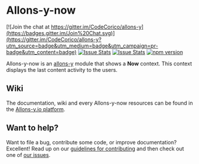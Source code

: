 # Allons-y-now

[![Join the chat at https://gitter.im/CodeCorico/allons-y](https://badges.gitter.im/Join%20Chat.svg)](https://gitter.im/CodeCorico/allons-y?utm_source=badge&utm_medium=badge&utm_campaign=pr-badge&utm_content=badge)
[![Issue Stats](http://issuestats.com/github/codecorico/allons-y-now/badge/issue)](http://issuestats.com/github/codecorico/allons-y)
[![Issue Stats](http://issuestats.com/github/codecorico/allons-y-now/badge/pr)](http://issuestats.com/github/codecorico/allons-y)
[![npm version](https://badge.fury.io/js/allons-y-now.svg)](https://badge.fury.io/js/allons-y-now)

Allons-y-now is an [allons-y](https://github.com/CodeCorico/allons-y) module that shows a **Now** context. This context displays the last content activity to the users.

## Wiki

The documentation, wiki and every Allons-y-now resources can be found in the [Allons-y.io platform](https://allons-y.io).

## Want to help?

Want to file a bug, contribute some code, or improve documentation? Excellent! Read up on our [guidelines for contributing](CONTRIBUTING.md) and then check out one of [our issues](https://github.com/CodeCorico/allons-y-now/issues).
